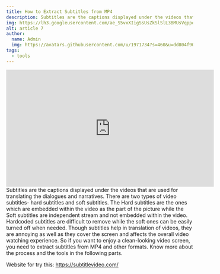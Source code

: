 ```yaml
---
title: How to Extract Subtitles from MP4
description: Subtitles are the captions displayed under the videos that are used for translating the dialogues and narratives
img: https://lh3.googleusercontent.com/ae_S5vxXIigSsUsZkSlSlL3BMUsVqppousqLZ-xbn2y9DVBr57cLBn-IdqIOwTGI6ehPxctW61gW8ZL0HPIcbEXh1X_MQB8jR1uUeF7YYwsdZ6ez=w1280
alt: article 7
author: 
  name: Admin
  img: https://avatars.githubusercontent.com/u/1971734?s=460&u=dd804f90460ba4daa5596d234306399c7a7bde3f&v=4
tags:
  - tools
---
```

<iframe width="560" height="315" src="https://www.youtube.com/embed/hVXLJHmLUo4" frameborder="0" allow="accelerometer; autoplay; clipboard-write; encrypted-media; gyroscope; picture-in-picture" allowfullscreen></iframe>
Subtitles are the captions displayed under the videos that are used for translating the dialogues and narratives. There are two types of video subtitles- hard subtitles and soft subtitles. The Hard subtitles are the ones which are embedded within the video as the part of the picture while the Soft subtitles are independent stream and not embedded within the video. Hardcoded subtitles are difficult to remove while the soft ones can be easily turned off when needed. Though subtitles help in translation of videos, they are annoying as well as they cover the screen and affects the overall video watching experience. So if you want to enjoy a clean-looking video screen, you need to extract subtitles from MP4 and other formats. Know more about the process and the tools in the following parts.

Website for try this: https://subtitlevideo.com/ 

